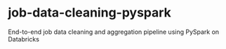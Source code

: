 # job-data-cleaning-pyspark
End-to-end job data cleaning and aggregation pipeline using PySpark on Databricks
